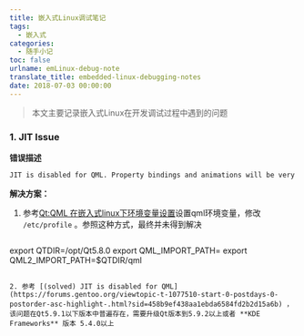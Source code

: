 ```yaml
---
title: 嵌入式Linux调试笔记
tags:
  - 嵌入式
categories:
  - 随手小记
toc: false
urlname: emLinux-debug-note
translate_title: embedded-linux-debugging-notes
date: 2018-07-03 00:00:00
---
```


> 本文主要记录嵌入式Linux在开发调试过程中遇到的问题

### 1. JIT Issue

**错误描述**

   ```bash
   JIT is disabled for QML. Property bindings and animations will be very slow. Visit https://wiki.qt.io/V4 to learn about possible solutions for your platform.
   ```

**解决方案：**

1. 参考[Qt:QML 在嵌入式linux下环境变量设置](https://blog.csdn.net/x356982611/article/details/71036775)设置qml环境变量，修改 `/etc/profile` 。参照这种方式，最终并未得到解决

   ```bash
export QTDIR=/opt/Qt5.8.0
export QML_IMPORT_PATH=
export QML2_IMPORT_PATH=$QTDIR/qml
   ```

2. 参考 [(solved) JIT is disabled for QML](https://forums.gentoo.org/viewtopic-t-1077510-start-0-postdays-0-postorder-asc-highlight-.html?sid=458b9ef438aa1ebda6584fd2b2d15a6b) ， 该问题在Qt5.9.1以下版本中普遍存在，需要升级Qt版本到5.9.2以上或者 **KDE Frameworks** 版本 5.4.0以上
